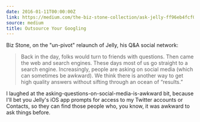 ```yaml
---
date: 2016-01-11T00:00:00Z
link: https://medium.com/the-biz-stone-collection/ask-jelly-ff96eb4fcf06
source: medium
title: Outsource Your Googling
---
```


<!-- 
  Alternative title I thought was a little on the nose: 
  "For This Particular Sandwich, Bring Your Own Bread and Butter"
-->

Biz Stone, on the "un-pivot" relaunch of Jelly, his Q&A social network: 

> Back in the day, folks would turn to friends with questions. Then came the web and search engines. These days most of us go straight to a search engine. Increasingly, people are asking on social media (which can sometimes be awkward). We think there is another way to get high quality answers without sifting through an ocean of “results.”

I laughed at the asking-questions-on-social-media-is-awkward bit, because I'll bet you Jelly's iOS app prompts for access to my Twitter accounts or Contacts, so they can find those people who, you know, it was awkward to ask things before.
